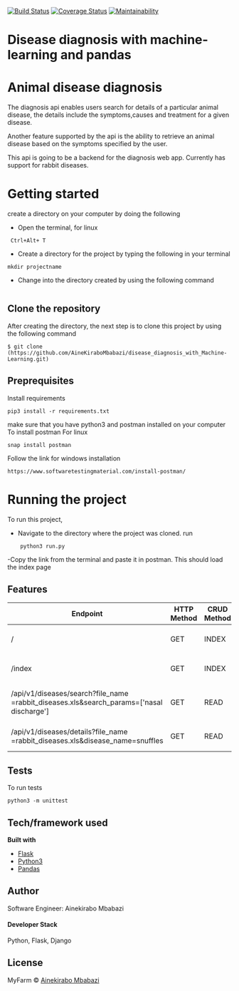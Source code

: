 [![Build Status](https://travis-ci.org/AineKiraboMbabazi/disease_diagnosis_with_Machine-Learning.svg?branch=diagnosis-api)](https://travis-ci.org/AineKiraboMbabazi/disease_diagnosis_with_Machine-Learning)
[![Coverage Status](https://coveralls.io/repos/github/AineKiraboMbabazi/disease_diagnosis_with_Machine-Learning/badge.svg?branch=diagnosis-api)](https://coveralls.io/github/AineKiraboMbabazi/disease_diagnosis_with_Machine-Learning?branch=diagnosis-api)
[![Maintainability](https://api.codeclimate.com/v1/badges/1b4e5b23bea9dcb5f9d4/maintainability)](https://codeclimate.com/github/AineKiraboMbabazi/disease_diagnosis_with_Machine-Learning/maintainability)


# Disease diagnosis with machine-learning and pandas
# Animal disease diagnosis
The diagnosis api enables users search for details of a particular animal disease, the details include the symptoms,causes and treatment for a given disease. 

Another feature supported by the api is the ability to retrieve an animal disease based on the symptoms specified by the user.

This api is going to be a backend for the diagnosis web app. Currently has support for rabbit diseases.


# Getting started #
create a directory on your computer by doing the following 
- Open the terminal, for linux
```
 Ctrl+Alt+ T
 ```
 - Create a directory for the project by typing the following in your terminal
 ```
 mkdir projectname
 ```
 - Change into the directory created by using the following command
 ```cd projectname
 ```
## Clone the repository
After creating the directory, the next step is to clone this project by using the following command
```
$ git clone (https://github.com/AineKiraboMbabazi/disease_diagnosis_with_Machine-Learning.git)

```

## Preprequisites ##
Install requirements
```
pip3 install -r requirements.txt
```
make sure that you have  python3 and postman installed on your computer
To install postman
For linux
```
snap install postman
```
Follow the link for windows installation
```
https://www.softwaretestingmaterial.com/install-postman/
```

# Running the project #
To run this project, 
- Navigate to the directory where the project was cloned.
run 
```
    python3 run.py
```
-Copy the link from the terminal and paste it in postman. This should load the index page

## Features

|Endpoint   |  HTTP Method  |CRUD Method   |Result   |  
|---|---|---|---|
| / |GET   |INDEX   |  Loads the home page |
| /index  |GET   |INDEX   |  Loads the home page |
| /api/v1/diseases/search?file_name =rabbit_diseases.xls&search_params=['nasal discharge']  |GET   |READ  |  Search disease by symptoms  | 
| /api/v1/diseases/details?file_name =rabbit_diseases.xls&disease_name=snuffles  |GET   |READ   |   Get disease details|

## Tests 
To run tests
```
python3 -m unittest
```
## Tech/framework used

<b>Built with</b>
- [Flask](http://flask.pocoo.org/docs/1.0/)
- [Python3](https://docs.python.org/3/)
- [Pandas](https://pandas.pydata.org/)

## Author
Software Engineer: Ainekirabo Mbabazi
#### Developer Stack
Python, Flask, Django


## License

MyFarm © [Ainekirabo Mbabazi]()
